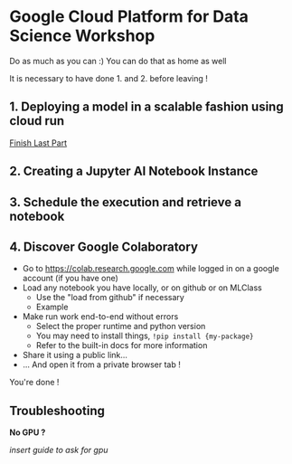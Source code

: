 # Google Cloud Platform for Data Science Workshop

Do as much as you can :) You can do that as home as well

It is necessary to have done 1. and 2. before leaving !

## 1. Deploying a model in a scalable fashion using cloud run

[Finish Last Part](../3-deploy-model-into-production/README.md)

## 2. Creating a Jupyter AI Notebook Instance

## 3. Schedule the execution and retrieve a notebook

## 4. Discover Google Colaboratory

- Go to https://colab.research.google.com while logged in on a google account (if you have one)
- Load any notebook you have locally, or on github or on MLClass 
    - Use the "load from github" if necessary
    - Example
- Make run work end-to-end without errors
    - Select the proper runtime and python version
    - You may need to install things, `!pip install {my-package}`
    - Refer to the built-in docs for more information
- Share it using a public link...
- ... And open it from a private browser tab !

You're done !

## Troubleshooting

**No GPU ?**

*insert guide to ask for gpu*
